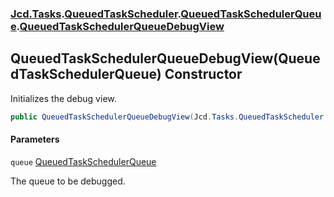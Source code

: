 ### [Jcd.Tasks](Jcd.Tasks.md 'Jcd.Tasks').[QueuedTaskScheduler](Jcd.Tasks.QueuedTaskScheduler.md 'Jcd.Tasks.QueuedTaskScheduler').[QueuedTaskSchedulerQueue](Jcd.Tasks.QueuedTaskScheduler.QueuedTaskSchedulerQueue.md 'Jcd.Tasks.QueuedTaskScheduler.QueuedTaskSchedulerQueue').[QueuedTaskSchedulerQueueDebugView](Jcd.Tasks.QueuedTaskScheduler.QueuedTaskSchedulerQueue.QueuedTaskSchedulerQueueDebugView.md 'Jcd.Tasks.QueuedTaskScheduler.QueuedTaskSchedulerQueue.QueuedTaskSchedulerQueueDebugView')

## QueuedTaskSchedulerQueueDebugView(QueuedTaskSchedulerQueue) Constructor

Initializes the debug view.

```csharp
public QueuedTaskSchedulerQueueDebugView(Jcd.Tasks.QueuedTaskScheduler.QueuedTaskSchedulerQueue queue);
```
#### Parameters

<a name='Jcd.Tasks.QueuedTaskScheduler.QueuedTaskSchedulerQueue.QueuedTaskSchedulerQueueDebugView.QueuedTaskSchedulerQueueDebugView(Jcd.Tasks.QueuedTaskScheduler.QueuedTaskSchedulerQueue).queue'></a>

`queue` [QueuedTaskSchedulerQueue](Jcd.Tasks.QueuedTaskScheduler.QueuedTaskSchedulerQueue.md 'Jcd.Tasks.QueuedTaskScheduler.QueuedTaskSchedulerQueue')

The queue to be debugged.